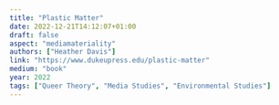 ```yaml
---
title: "Plastic Matter"
date: 2022-12-21T14:12:07+01:00
draft: false
aspect: "mediamateriality"
authors: ["Heather Davis"]
link: "https://www.dukeupress.edu/plastic-matter"
medium: "book"
year: 2022
tags: ["Queer Theory", "Media Studies", "Environmental Studies"]
---
```


